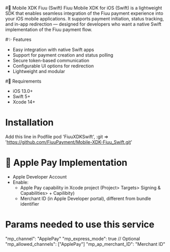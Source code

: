 
#📱 Mobile XDK Fiuu (Swift)
Fiuu Mobile XDK for iOS (Swift) is a lightweight SDK that enables seamless integration of the Fiuu payment experience into your iOS mobile applications. It supports payment initiation, status tracking, and in-app redirection — designed for developers who want a native Swift implementation of the Fiuu payment flow.

#✨ Features
- Easy integration with native Swift apps
- Support for payment creation and status polling
- Secure token-based communication
- Configurable UI options for redirection
- Lightweight and modular

#🔧 Requirements
- iOS 13.0+
- Swift 5+
- Xcode 14+

# Installation

Add this line in Podfile 
pod 'FiuuXDKSwift', :git => 'https://github.com/FiuuPayment/Mobile-XDK-Fiuu_Swift.git'

# 🍎 Apple Pay Implementation

- Apple Developer Account
- Enable:
    - Apple Pay capability in Xcode project (Project> Targets> Signing & Capabilities> + Capilibity)
    - Merchant ID (in Apple Developer portal), different from bundle identifier

# Params needed to use this service

"mp_channel": "ApplePay"
"mp_express_mode": true // Optional
"mp_allowed_channels": ["ApplePay"]
"mp_ap_merchant_ID": "Merchant ID"
